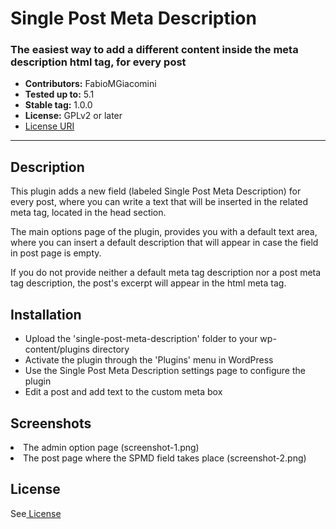 # Single Post Meta Description
<h3> The easiest way to add a different content inside the meta description html tag, for every post </h3>
<ul>
  <li><b>Contributors:</b> FabioMGiacomini</li>
<li><b>Tested up to:</b> 5.1</li>
  <li><b>Stable tag:</b> 1.0.0</li>
<li><b>License:</b> GPLv2 or later</li>

<li><a href="https://www.gnu.org/licenses/gpl-2.0.html">License URI</a></li>
</ul>
<hr>
<h2>Description</h2>
<p>This plugin adds a new field (labeled Single Post Meta Description) for every post, where you can write a text that will be inserted in the related meta tag, located in the head section.

The main options page of the plugin, provides you with a default text area, where you can insert a default description that will appear in case the field in post page is empty.

If you do not provide neither a default meta tag description nor a post meta tag  description, the post's excerpt will appear in the html meta tag.
</p>
<h2>Installation</h2>
<ul>
<li>Upload the 'single-post-meta-description' folder to your wp-content/plugins directory</li>
<li>Activate the plugin through the 'Plugins' menu in WordPress</li>
    <li>Use the Single Post Meta Description settings page to configure the plugin</li> 
  <li>Edit a post and add text to the custom meta box</li>
</ul>
<h2>Screenshots </h2>
<li> The admin option page (screenshot-1.png)</li>
<li> The post page where the SPMD field takes place (screenshot-2.png)</li>

<h2>License</h2>
<p>See<a href="https://www.gnu.org/licenses/gpl-2.0.html"> License</a></p>
